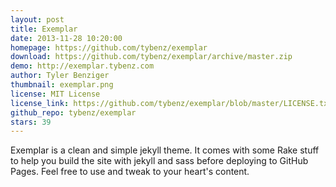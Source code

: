 ```yaml
---
layout: post
title: Exemplar
date: 2013-11-28 10:20:00
homepage: https://github.com/tybenz/exemplar
download: https://github.com/tybenz/exemplar/archive/master.zip
demo: http://exemplar.tybenz.com
author: Tyler Benziger
thumbnail: exemplar.png
license: MIT License
license_link: https://github.com/tybenz/exemplar/blob/master/LICENSE.txt
github_repo: tybenz/exemplar
stars: 39
---
```


Exemplar is a clean and simple jekyll theme. It comes with some Rake
stuff to help you build the site with jekyll and sass before deploying
to GitHub Pages. Feel free to use and tweak to your heart's content.

